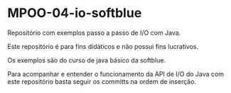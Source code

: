 # MPOO-04-io-softblue
Repositório com exemplos passo a passo de I/O com Java.

Este repositório é para fins didáticos e não possui fins lucrativos.

Os exemplos são do curso de java básico da softblue.

Para acompanhar e entender o funcionamento da API de I/O do Java com este repositório basta seguir os committs na ordem de inserção.
